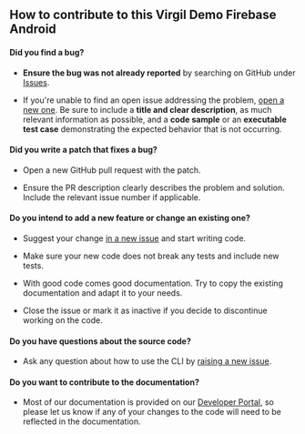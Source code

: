 ## How to contribute to this Virgil Demo Firebase Android

#### **Did you find a bug?**

* **Ensure the bug was not already reported** by searching on GitHub under [Issues](https://github.com/VirgilSecurity/demo-firebase-android/issues).

* If you're unable to find an open issue addressing the problem, [open a new one](https://github.com/VirgilSecurity/demo-firebase-android/issues/new). Be sure to include a **title and clear description**, as much relevant information as possible, and a **code sample** or an **executable test case** demonstrating the expected behavior that is not occurring.

#### **Did you write a patch that fixes a bug?**

* Open a new GitHub pull request with the patch.

* Ensure the PR description clearly describes the problem and solution. Include the relevant issue number if applicable.

#### **Do you intend to add a new feature or change an existing one?**

* Suggest your change [in a new issue](https://github.com/VirgilSecurity/demo-firebase-android/issues/new) and start writing code.

* Make sure your new code does not break any tests and include new tests.

* With good code comes good documentation. Try to copy the existing documentation and adapt it to your needs.

* Close the issue or mark it as inactive if you decide to discontinue working on the code.

#### **Do you have questions about the source code?**

* Ask any question about how to use the CLI by [raising a new issue](https://github.com/VirgilSecurity/demo-firebase-android/issues/new).

#### **Do you want to contribute to the documentation?**

* Most of our documentation is provided on our [Developer Portal](https://developer.virgilsecurity.com/docs/), so please let us know if any of your changes to the code will need to be reflected in the documentation.